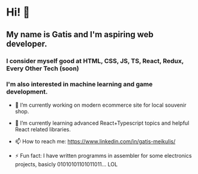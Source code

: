 # Hi! 👋

## My name is Gatis and I'm aspiring web developer.

### I consider myself good at HTML, CSS, JS, TS, React, Redux, Every Other Tech (soon) 
### I'm also interested in machine learning and game development.

- 🔭 I’m currently working on modern ecommerce site for local souvenir shop.
- 🌱 I’m currently learning advanced React+Typescript topics and helpful React related libraries.

- 📫 How to reach me: https://www.linkedin.com/in/gatis-meikulis/

- ⚡ Fun fact: I have written programms in assembler for some electronics projects, basicly 01010101101011011... LOL

